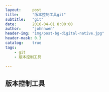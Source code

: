 ```yaml
---
layout:     post
title:      "版本控制工具git"
subtitle:   "git"
date:       2016-04-01 8:00:00
author:     "johnnwen"
header-img: "img/post-bg-digital-native.jpg"
header-mask: 0.3
catalog:    true
tags:
    - git
    - 版本控制工具
    
---
```

## 版本控制工具